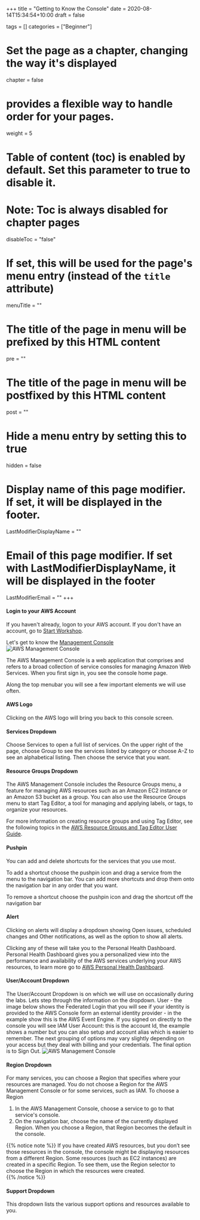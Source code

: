 +++
title = "Getting to Know the Console"
date =  2020-08-14T15:34:54+10:00
draft = false

tags = []
categories = ["Beginner"]

# Set the page as a chapter, changing the way it's displayed
chapter = false

# provides a flexible way to handle order for your pages.
weight = 5
# Table of content (toc) is enabled by default. Set this parameter to true to disable it.
# Note: Toc is always disabled for chapter pages
disableToc = "false"
# If set, this will be used for the page's menu entry (instead of the `title` attribute)
menuTitle = ""
# The title of the page in menu will be prefixed by this HTML content
pre = ""
# The title of the page in menu will be postfixed by this HTML content
post = ""
# Hide a menu entry by setting this to true
hidden = false
# Display name of this page modifier. If set, it will be displayed in the footer.
LastModifierDisplayName = ""
# Email of this page modifier. If set with LastModifierDisplayName, it will be displayed in the footer
LastModifierEmail = ""
+++

#### Login to your AWS Account ####  
If you haven't already, logon to your AWS account.  If you don't have an account, go to [Start Workshop](/risk-lab-site/start-workshop).  

Let's get to know the [Management Console](https://aws.amazon.com/console/)  
![AWS Management Console](console.png?classes=shadow)

The AWS Management Console is a web application that comprises and refers to a broad collection of
service consoles for managing Amazon Web Services. When you first sign in, you see the console home
page.

Along the top menubar you will see a few important elements we will use often. 

#### AWS Logo #### 
Clicking on the AWS logo will bring you back to this console screen.

#### Services Dropdown ####  
Choose Services to open a full list of services. On the upper right of the page, choose Group to see the
services listed by category or choose A–Z to see an alphabetical listing. Then choose the service that
you want.  

#### Resource Groups Dropdown ####  
The AWS Management Console includes the Resource Groups menu, a feature for managing AWS
resources such as an Amazon EC2 instance or an Amazon S3 bucket as a group. You can also use the
Resource Groups menu to start Tag Editor, a tool for managing and applying labels, or tags, to organize
your resources.

For more information on creating resource groups and using Tag Editor, see the following topics in the
[AWS Resource Groups and Tag Editor User Guide](https://docs.aws.amazon.com/ARG/latest/userguide/welcome.html).

#### Pushpin ####  
You can add and delete shortcuts for the services that you use most.  

To add a shortcut choose the pushpin icon and drag a service from the menu to the navigation bar. You can add more shortcuts and drop them onto the navigation bar in any order that you want. 

To remove a shortcut  choose the pushpin icon and drag the shortcut off the navigation bar

#### Alert ####  
Clicking on alerts will display a dropdown showing Open issues, scheduled changes and Other notifications, as well as the option to show all alerts.

Clicking any of these will take you to the Personal Health Dashboard. Personal Health Dashboard gives you a personalized view into the performance and availability of the AWS services underlying your AWS resources, to learn more go to [AWS Personal Health Dashboard](https://aws.amazon.com/premiumsupport/technology/personal-health-dashboard/).

#### User/Account Dropdown ####  
The User/Account Dropdown is on which we will use on occasionally during the labs.  Lets step through the information on the dropdown.
User - the image below shows the Federated Login that you will see if your identity is provided to the AWS Console form an external identity provider - in the example show this is the AWS Event Engine.  If you signed on directly to the console you will see IAM User
Account: this is the account Id, the example shows a number but you can also setup and account alias which is easier to remember.
The next grouping of options may vary slightly depending on your access but they deal with billing and your credentials.
The final option is to Sign Out.
![AWS Management Console](accountID.png?classes=shadow)

#### Region Dropdown ####  
For many services, you can choose a Region that specifies where your resources are managed. You do not
choose a Region for the AWS Management Console or for some services, such as IAM.
To choose a Region  
1. In the AWS Management Console, choose a service to go to that service's console.
2. On the navigation bar, choose the name of the currently displayed Region.
When you choose a Region, that Region becomes the default in the console.

{{% notice note %}}
If you have created AWS resources, but you don’t see those resources in the console, the console
might be displaying resources from a different Region. Some resources (such as EC2 instances)
are created in a specific Region. To see them, use the Region selector to choose the Region in
which the resources were created.  
{{% /notice %}}

#### Support Dropdown ####  
This dropdown lists the various support options and resources available to  you.
